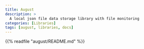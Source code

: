 ```yaml
---
title: August
description: >
  A local json file data storage library with file monitoring
categories: [Libraries]
tags: [august, libraries, docs]
---
```


{{% readfile "august/README.md" %}}
